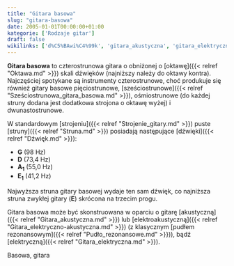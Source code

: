 ```yaml
---
title: "Gitara basowa"
slug: "gitara-basowa"
date: 2005-01-01T00:00:00+01:00
kategorie: ['Rodzaje gitar']
draft: false
wikilinks: ['d%C5%BAwi%C4%99k', 'gitara_akustyczna', 'gitara_elektryczna', 'gitara_elektryczno-akustyczna', 'oktawa', 'pud%C5%82o_rezonansowe', 'strojenie_gitary', 'struny', 'sze%C5%9Bciostrunowa_gitara_basowa']
---
```

**Gitara basowa** to czterostrunowa gitara o obniżonej o
[oktawę]({{< relref "Oktawa.md" >}}) skali dźwięków (najniższy należy do oktawy
kontra). Najczęściej spotykane są instrumenty czterostrunowe, choć
produkuje się również gitary basowe pięciostrunowe,
[sześciostrunowe]({{< relref "Sześciostrunowa_gitara_basowa.md" >}}),
ośmiostrunowe (do każdej struny dodana jest dodatkowa strojona o oktawę
wyżej) i dwunastostrunowe.

W standardowym [strojeniu]({{< relref "Strojenie_gitary.md" >}}) puste
[struny]({{< relref "Struna.md" >}}) posiadają następujące
[dźwięki]({{< relref "Dźwięk.md" >}}):

  - **G** (98 Hz)
  - **D** (73,4 Hz)
  - **A<sub>1</sub>** (55,0 Hz)
  - **E<sub>1</sub>** (41,2 Hz)

Najwyższa struna gitary basowej wydaje ten sam dźwięk, co najniższa
struna zwykłej gitary (**E**) skrócona na trzecim progu.

Gitara basowa może być skonstruowana w oparciu o gitarę
[akustyczną]({{< relref "Gitara_akustyczna.md" >}}) lub
[elektroakustyczną]({{< relref "Gitara_elektryczno-akustyczna.md" >}}) (z
klasycznym [pudłem rezonansowym]({{< relref "Pudło_rezonansowe.md" >}})), bądź
[elektryczną]({{< relref "Gitara_elektryczna.md" >}}).

Basowa, gitara<!-- link nie odnosił się do niczego: 'Gitara basowa' ('content/książka/Gitara_basowa.md') links to 'kategoria:rodzaje_gitar' ('content/książka/kategoria:rodzaje_gitar.md') and that does not exist -->